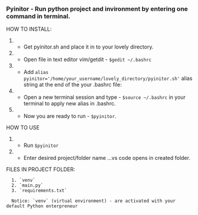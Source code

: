 ### Pyinitor - Run python project and invironment by entering one command in terminal.

HOW TO INSTALL:
1. - Get pyinitor.sh and place it in to your lovely directory.
2. - Open file in text editor vim/getdit   -  `$gedit ~/.bashrc`
6. - Add `alias pyinitor='/home/your_username/lovely_directory/pyinitor.sh'`  alias string  at the end of the your .bashrc file:    
7. - Open a new terminal session and type - `$source ~/.bashrc`     in your terminal to apply new alias in .bashrc. 
8. - Now you are ready to run - `$pyinitor`.

HOW TO USE
1. - Run `$pyinitor`
2. - Enter desired project/folder name
  ...vs code opens in created folder.

FILES IN PROJECT FOLDER:

      1. `venv`
      2. `main.py`
      3. `requirements.txt`

      Notice: `venv` (virtual environment) - are activated with your default Python enterpreneur 
        
